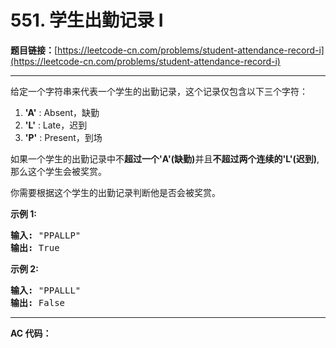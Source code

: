 # 551. 学生出勤记录 I

**题目链接：**[https://leetcode-cn.com/problems/student-attendance-record-i](https://leetcode-cn.com/problems/student-attendance-record-i)

---

<div class="content__1Y2H">
 <div class="notranslate">
  <p>给定一个字符串来代表一个学生的出勤记录，这个记录仅包含以下三个字符：</p> 
  <ol> 
   <li><strong>'A'</strong> : Absent，缺勤</li> 
   <li><strong>'L'</strong> : Late，迟到</li> 
   <li><strong>'P'</strong> : Present，到场</li> 
  </ol> 
  <p>如果一个学生的出勤记录中不<strong>超过一个'A'(缺勤)</strong>并且<strong>不超过两个连续的'L'(迟到)</strong>,那么这个学生会被奖赏。</p> 
  <p>你需要根据这个学生的出勤记录判断他是否会被奖赏。</p> 
  <p><strong>示例 1:</strong></p> 
  <pre class="language-text"><strong>输入:</strong> "PPALLP"
<strong>输出:</strong> True
</pre> 
  <p><strong>示例 2:</strong></p> 
  <pre class="language-text"><strong>输入:</strong> "PPALLL"
<strong>输出:</strong> False
</pre> 
 </div>
</div>

---

**AC 代码：**

```java

```